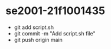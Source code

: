 # se2001-21f1001435
- git add script.sh
- git commit -m "Add script.sh file"
- git push origin main

